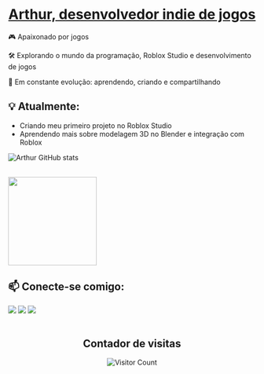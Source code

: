  <h1 align="center">
  <a href="#">
    <span class="typed">Arthur, desenvolvedor indie de jogos</span>
  </a>
</h1>


🎮 Apaixonado por jogos 

🛠️ Explorando o mundo da programação, Roblox Studio e desenvolvimento de jogos  

🚀 Em constante evolução: aprendendo, criando e compartilhando


## 💡 Atualmente:
- Criando meu primeiro projeto no Roblox Studio 
- Aprendendo mais sobre modelagem 3D no Blender e integração com Roblox

 ![Arthur GitHub stats](https://github-readme-stats.vercel.app/api?username=ArthurBatista279&theme=dark&show_icons=true)

 <div><br>
    <a href="https://github.com/ArthurBatista279">
        <img height="180em"
            src="https://github-readme-stats.vercel.app/api/top-langs/?username=ArthurBatista279&layout=compact&langs_count=16&theme=blueberry"
             />
     </a>


## 📫 Conecte-se comigo:
 
<div>
<a href = "mailto:contato@barthur.oliveira07@gmail.com"><img loading="lazy" src="https://img.shields.io/badge/Gmail-D14836?style=for-the-badge&logo=gmail&logoColor=white" target="_blank"></a>
<a href="https://www.twitch.tv/arthurbryt_oficial" target="_blank"><img loading="lazy" src="https://img.shields.io/badge/Twitch-9146FF?style=for-the-badge&logo=twitch&logoColor=white" target="_blank"></a>
<a href="https://www.linkedin.com/in/arthur-batista-oliveira-bb8018358/" target="_blank"><img loading="lazy" src="https://img.shields.io/badge/-LinkedIn-%230077B5?style=for-the-badge&logo=linkedin&logoColor=white" target="_blank"></a>   
</div>

</div>
 
<div align="center"><br>
  <h2>Contador de visitas</h2> 
  
  ![Visitor Count](https://profile-counter.glitch.me/Arthurbatista279/count.svg)
 </div>

<div align="center"><br>
 
<br></div>
